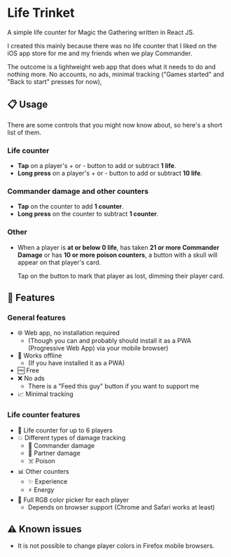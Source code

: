 # Life Trinket

A simple life counter for Magic the Gathering written in React JS.

I created this mainly because there was no life counter that I liked on the iOS app store for me and
my friends when we play Commander.

The outcome is a lightweight web app that does what it needs to do and nothing more. No accounts, no
ads, minimal tracking ("Games started" and "Back to start" presses for now),

## 📋 Usage

There are some controls that you might now know about, so here's a short list of them.

### Life counter

- **Tap** on a player's + or - button to add or subtract **1 life**.
- **Long press** on a player's + or - button to add or subtract **10 life**.

### Commander damage and other counters

- **Tap** on the counter to add **1 counter**.
- **Long press** on the counter to subtract **1 counter**.

### Other

- When a player is **at or below 0 life**, has taken **21 or more Commander Damage** or has **10 or
  more poison counters**, a button with a skull will appear on that player's card.

  Tap on the button to mark that player as lost, dimming their player card.

## 🚀 Features

### General features

- 🌐 Web app, no installation required
  - (Though you can and probably should install it as a PWA (Progressive Web App) via your
    mobile browser)
- 📴 Works offline
  - (If you have installed it as a PWA)
- 🆓 Free
- ❌ No ads
  - There is a "Feed this guy" button if you want to support me
- 📈 Minimal tracking

### Life counter features

- 🔢 Life counter for up to 6 players
- 💥 Different types of damage tracking
  - 👑 Commander damage
  - 👫 Partner damage
  - ☠️ Poison
- 📊 Other counters
  - ✨ Experience
  - ⚡ Energy
- 🎨 Full RGB color picker for each player
  - Depends on browser support (Chrome and Safari works at least)

## ⚠️ Known issues

- It is not possible to change player colors in Firefox mobile browsers.
